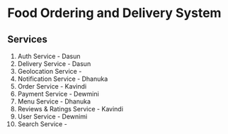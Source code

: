 # Food Ordering and Delivery System

## Services
1. Auth Service - Dasun
2. Delivery Service - Dasun
3. Geolocation Service -
4. Notification Service - Dhanuka
5. Order Service - Kavindi  
6. Payment Service - Dewmini
7. Menu Service - Dhanuka 
8. Reviews & Ratings Service - Kavindi
9. User Service - Dewnimi
10. Search Service -
